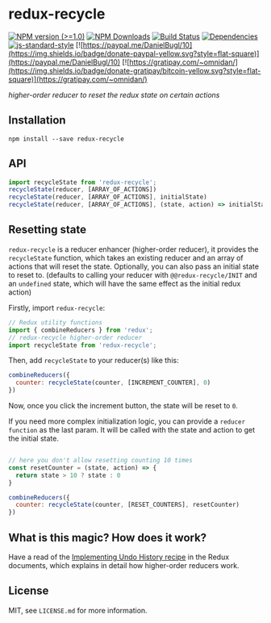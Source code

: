 # redux-recycle

[![NPM version (>=1.0)](https://img.shields.io/npm/v/redux-recycle.svg?style=flat-square)](https://www.npmjs.com/package/redux-recycle) [![NPM Downloads](https://img.shields.io/npm/dm/redux-recycle.svg?style=flat-square)](https://www.npmjs.com/package/redux-recycle) [![Build Status](https://img.shields.io/travis/omnidan/redux-recycle/master.svg?style=flat-square)](https://travis-ci.org/omnidan/redux-recycle) [![Dependencies](https://img.shields.io/david/omnidan/redux-recycle.svg?style=flat-square)](https://david-dm.org/omnidan/redux-recycle) [![js-standard-style](https://img.shields.io/badge/code%20style-standard-brightgreen.svg?style=flat-square)](http://standardjs.com/) [![https://paypal.me/DanielBugl/10](https://img.shields.io/badge/donate-paypal-yellow.svg?style=flat-square)](https://paypal.me/DanielBugl/10) [![https://gratipay.com/~omnidan/](https://img.shields.io/badge/donate-gratipay/bitcoin-yellow.svg?style=flat-square)](https://gratipay.com/~omnidan/)

_higher-order reducer to reset the redux state on certain actions_


## Installation

```
npm install --save redux-recycle
```


## API

```js
import recycleState from 'redux-recycle';
recycleState(reducer, [ARRAY_OF_ACTIONS])
recycleState(reducer, [ARRAY_OF_ACTIONS], initialState)
recycleState(reducer, [ARRAY_OF_ACTIONS], (state, action) => initialState)
```


## Resetting state

`redux-recycle` is a reducer enhancer (higher-order reducer), it provides the
`recycleState` function, which takes an existing reducer and an array of
actions that will reset the state. Optionally, you can also pass an initial
state to reset to. (defaults to calling your reducer with
`@@redux-recycle/INIT` and an `undefined` state, which will have the same effect
as the initial redux action)

Firstly, import `redux-recycle`:

```js
// Redux utility functions
import { combineReducers } from 'redux';
// redux-recycle higher-order reducer
import recycleState from 'redux-recycle';
```

Then, add `recycleState` to your reducer(s) like this:

```js
combineReducers({
  counter: recycleState(counter, [INCREMENT_COUNTER], 0)
})
```

Now, once you click the increment button, the state will be reset to `0`.

If you need more complex initialization logic, you can provide a `reducer function` as the last param. It will be called with the state and action to get the initial state.

```js

// here you don't allow resetting counting 10 times
const resetCounter = (state, action) => {
  return state > 10 ? state : 0
}

combineReducers({
  counter: recycleState(counter, [RESET_COUNTERS], resetCounter)
})
```

## What is this magic? How does it work?

Have a read of the [Implementing Undo History recipe](https://rackt.github.io/redux/docs/recipes/ImplementingUndoHistory.html)
in the Redux documents, which explains in detail how higher-order reducers work.


## License

MIT, see `LICENSE.md` for more information.
